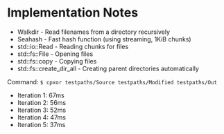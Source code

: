 # Implementation Notes

- Walkdir - Read filenames from a directory recursively
- Seahash - Fast hash function (using streaming, 1KiB chunks)
- std::io::Read - Reading chunks for files
- std::fs::File - Opening files
- std::fs::copy - Copying files
- std::fs::create_dir_all - Creating parent directories automatically

Command: `$ cpxor testpaths/Source testpaths/Modified testpaths/Out`

- Iteration 1: 67ms
- Iteration 2: 56ms
- Iteration 3: 52ms
- Iteration 4: 47ms
- Iteration 5: 37ms
